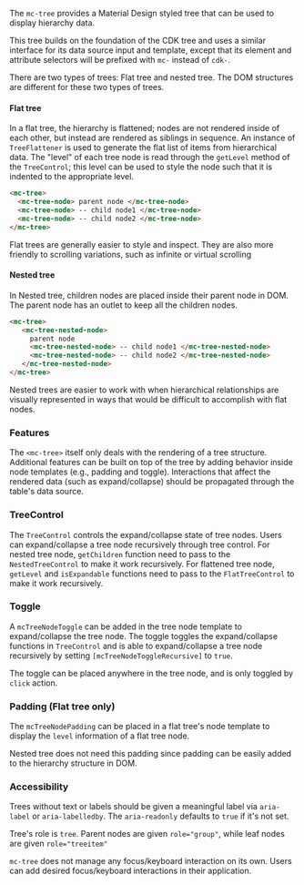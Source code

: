 The `mc-tree` provides a Material Design styled tree that can be used to display hierarchy
data.

This tree builds on the foundation of the CDK tree and uses a similar interface for its
data source input and template, except that its element and attribute selectors will be prefixed
with `mc-` instead of `cdk-`.

There are two types of trees: Flat tree and nested tree. The DOM structures are different for these
two types of trees.

#### Flat tree
In a flat tree, the hierarchy is flattened; nodes are not rendered inside of each other,
but instead are rendered as siblings in sequence. An instance of `TreeFlattener` is
used to generate the flat list of items from hierarchical data. The "level" of each tree
node is read through the `getLevel` method of the `TreeControl`; this level can be
used to style the node such that it is indented to the appropriate level.


```html
<mc-tree>
  <mc-tree-node> parent node </mc-tree-node>
  <mc-tree-node> -- child node1 </mc-tree-node>
  <mc-tree-node> -- child node2 </mc-tree-node>
</mc-tree>
```

<!-- example(tree-flat-overview) -->

Flat trees are generally easier to style and inspect. They are also more friendly to
scrolling variations, such as infinite or virtual scrolling

<!--TODO(tinayuangao): Add a flat tree example here -->

#### Nested tree
In Nested tree, children nodes are placed inside their parent node in DOM. The parent node has an
outlet to keep all the children nodes.

```html
<mc-tree>
   <mc-tree-nested-node>
     parent node
     <mc-tree-nested-node> -- child node1 </mc-tree-nested-node>
     <mc-tree-nested-node> -- child node2 </mc-tree-nested-node>
   </mc-tree-nested-node>
</mc-tree>
```

<!-- example(tree-nested-overview) -->

Nested trees are easier to work with when hierarchical relationships are visually
represented in ways that would be difficult to accomplish with flat nodes.

<!--TODO(tinayuangao): Add a nested tree example here -->

### Features

The `<mc-tree>` itself only deals with the rendering of a tree structure.
Additional features can be built on top of the tree by adding behavior inside node templates
(e.g., padding and toggle). Interactions that affect the
rendered data (such as expand/collapse) should be propagated through the table's data source.

### TreeControl

The `TreeControl` controls the expand/collapse state of tree nodes. Users can expand/collapse a tree
node recursively through tree control. For nested tree node, `getChildren` function need to pass to
the `NestedTreeControl` to make it work recursively. For flattened tree node, `getLevel` and
`isExpandable` functions need to pass to the `FlatTreeControl` to make it work recursively.

### Toggle

A `mcTreeNodeToggle` can be added in the tree node template to expand/collapse the tree node. The
toggle toggles the expand/collapse functions in `TreeControl` and is able to expand/collapse a
tree node recursively by setting `[mсTreeNodeToggleRecursive]` to `true`.

The toggle can be placed anywhere in the tree node, and is only toggled by `click` action.


### Padding (Flat tree only)

The `mcTreeNodePadding` can be placed in a flat tree's node template to display the `level`
information of a flat tree node.

Nested tree does not need this padding since padding can be easily added to the hierarchy
structure in DOM.


### Accessibility
Trees without text or labels should be given a meaningful label via `aria-label` or
`aria-labelledby`. The `aria-readonly` defaults to `true` if it's not set.

Tree's role is `tree`.
Parent nodes are given `role="group"`, while leaf nodes are given `role="treeitem"`

`mc-tree` does not manage any focus/keyboard interaction on its own. Users can add desired
focus/keyboard interactions in their application.
